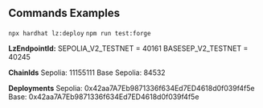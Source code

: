 ## Commands Examples

`npx hardhat lz:deploy`
`npm run test:forge`

**LzEndpointId:**
SEPOLIA_V2_TESTNET = 40161
BASESEP_V2_TESTNET = 40245

**ChainIds**
Sepolia: 11155111
Base Sepolia: 84532

**Deployments**
Sepolia: 0x42aa7A7Eb9871336f634Ed7ED4618d0f039f4f5e
Base: 0x42aa7A7Eb9871336f634Ed7ED4618d0f039f4f5e
